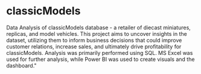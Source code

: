 # classicModels
Data Analysis of classicModels database - a retailer of diecast miniatures, replicas, and model vehicles.
This project aims to uncover insights in the dataset, utilizing them to inform business decisions that could improve customer relations, increase sales, and ultimately drive profitability for classicModels.
Analysis was primarily performed using SQL. MS Excel was used for further analysis, while Power BI was used to create visuals and the dashboard." 
